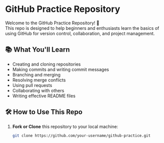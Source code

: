 # GitHub Practice Repository

Welcome to the GitHub Practice Repository! 🎉  
This repo is designed to help beginners and enthusiasts learn the basics of using GitHub for version control, collaboration, and project management.

## 📚 What You'll Learn

- Creating and cloning repositories
- Making commits and writing commit messages
- Branching and merging
- Resolving merge conflicts
- Using pull requests
- Collaborating with others
- Writing effective README files

## 🛠️ How to Use This Repo

1. **Fork or Clone** this repository to your local machine:
   ```bash
   git clone https://github.com/your-username/github-practice.git

